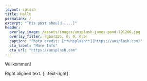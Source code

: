 ```yaml
---
layout: splash
title: Hallo
permalink: /
excerpt: "This post should [...]"
header:
  overlay_image: /assets/images/unsplash-james-pond-191266.jpg
  overlay_filter: rgba(255, 0, 0, 0.5)
  caption: "Photo credit: [**Unsplash**](https://unsplash.com)"
  cta_label: "More Info"
  cta_url: "https://unsplash.com"
---
```

Willkommen!

Right aligned text.
{: .text-right}
